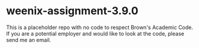 # weenix-assignment-3.9.0

This is a placeholder repo with no code to respect Brown's Academic Code. If you are a potential employer and would like to look at the code, please send me an email.
